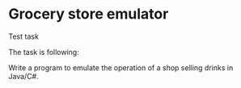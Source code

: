 # Grocery store emulator
Test task

The task is following: 

Write a program to emulate the operation of a shop selling drinks in Java/C#.
